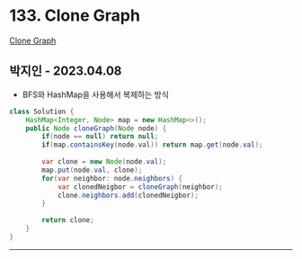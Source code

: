 # 133. Clone Graph

[Clone Graph](https://leetcode.com/problems/clone-graph/)

## 박지인 - 2023.04.08

- BFS와 HashMap을 사용해서 복제하는 방식

```java
class Solution {
    HashMap<Integer, Node> map = new HashMap<>();
    public Node cloneGraph(Node node) {
        if(node == null) return null;
        if(map.containsKey(node.val)) return map.get(node.val);
        
        var clone = new Node(node.val);
        map.put(node.val, clone);
        for(var neighbor: node.neighbors) {
            var clonedNeigbor = cloneGraph(neighbor);
            clone.neighbors.add(clonedNeigbor);
        }
        
        return clone;
    }
}
```

---

